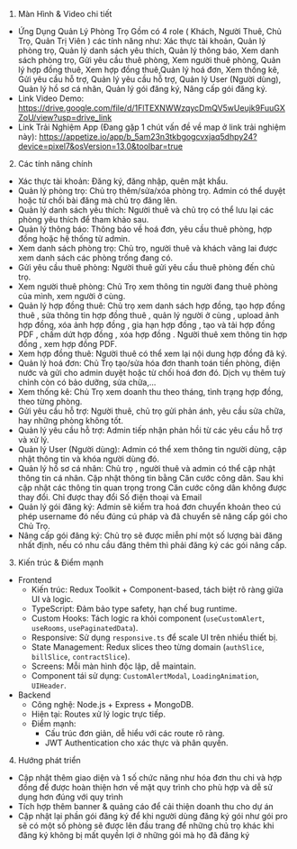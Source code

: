 1. Màn Hình & Video chi tiết
  - Ứng Dụng Quản Lý Phòng Trọ Gồm có 4 role ( Khách, Người Thuê, Chủ Trọ, Quản Trị Viên )
    các tính năng như: Xác thực tài khoản, Quản lý phòng trọ, Quản lý danh sách yêu thích, Quản lý thông báo, Xem danh sách phòng trọ, Gửi yêu cầu thuê phòng, Xem người thuê phòng, 
    Quản lý hợp đồng thuê, Xem hợp đồng thuê,Quản lý hoá đơn, Xem thống kê, Gửi yêu cầu hỗ trợ, Quản lý yêu cầu hỗ trợ, Quản lý User (Người dùng),  Quản lý hồ sơ cá nhân, Quản lý gói đăng ký, Nâng cấp gói đăng ký. 
  - Link Video Demo: https://drive.google.com/file/d/1FlTEXNWWzqycDmQV5wUeujk9FuuGXZoU/view?usp=drive_link
  - Link Trải Nghiệm App (Đang gặp 1 chút vấn đề về map ở link trải nghiệm này): https://appetize.io/app/b_5am23n3tkbgogcvxjaq5dhpy24?device=pixel7&osVersion=13.0&toolbar=true
2. Các tính năng chính
  - Xác thực tài khoản: Đăng ký, đăng nhập, quên mật khẩu.
  - Quản lý phòng trọ: Chủ trọ thêm/sửa/xóa phòng trọ. Admin có thể duyệt hoặc từ chối bài đăng mà chủ trọ đăng lên.
  - Quản lý danh sách yêu thích: Người thuê và chủ trọ có thể lưu lại các phòng yêu thích để tham khảo sau.
  - Quản lý thông báo: Thông báo về hoá đơn, yêu cầu thuê phòng, hợp đồng hoặc hệ thống từ admin.
  - Xem danh sách phòng trọ: Chủ trọ, người thuê và khách vãng lai được xem danh sách các phòng trống đang có.
  - Gửi yêu cầu thuê phòng: Người thuê gửi yêu cầu thuê phòng đến chủ trọ.
  - Xem người thuê phòng: Chủ Trọ xem thông tin người đang thuê phòng của mình, xem người ở cùng.
  - Quản lý hợp đồng thuê: Chủ trọ xem danh sách hợp đồng, tạo hợp đồng thuê , sửa thông tin hợp đồng thuê , quản lý người ở cùng , upload ảnh hợp đồng, xóa ảnh hợp đồng , gia hạn hợp đồng , tạo và tải hợp đồng PDF , chấm dứt hợp đồng , xóa hợp đồng .  Người thuê xem thông tin hợp đồng , xem hợp đồng PDF.
  - Xem hợp đồng thuê: Người thuê có thể xem lại nội dung hợp đồng đã ký.
  - Quản lý hoá đơn: Chủ Trọ tạo/sửa hóa đơn thanh toán tiền phòng, điện nước và gửi cho admin duyệt hoặc từ chối hoá đơn đó. Dịch vụ thêm tuỳ chỉnh còn có bảo dưỡng, sửa chữa,...
  - Xem thống kê: Chủ Trọ xem doanh thu theo tháng, tình trạng hợp đồng, theo từng phòng.
  - Gửi yêu cầu hỗ trợ: Người thuê, chủ trọ gửi phản ánh, yêu cầu sửa chữa, hay những phòng không tốt.
  - Quản lý yêu cầu hỗ trợ: Admin tiếp nhận phản hồi từ các yêu cầu hỗ trợ và xử lý.
  - Quản lý User (Người dùng):  Admin có thể xem thông tin người dùng, cập nhật thông tin và khóa người dùng đó.
  - Quản lý hồ sơ cá nhân: Chủ trọ , người thuê và admin có thể cập nhật thông tin cá nhân. Cập nhật thông tin bằng Căn cước công dân. Sau khi cập nhật các thông tin quan trọng trong Căn cước công dân không được thay đổi. Chỉ được thay đổi Số điện thoại và Email
  - Quản lý gói đăng ký: Admin sẽ kiểm tra hoá đơn chuyển khoản theo cú phép username đó nếu đúng cú pháp và đã chuyển sẽ nâng cấp gói cho Chủ Trọ.
  - Nâng cấp gói đăng ký: Chủ trọ sẽ được miễn phí một số lượng bài đăng nhất định, nếu có nhu cầu đăng thêm thì phải đăng ký các gói nâng cấp.
3. Kiến trúc & Điểm mạnh
  - Frontend
    - Kiến trúc: Redux Toolkit + Component-based, tách biệt rõ ràng giữa UI và logic.
    - TypeScript: Đảm bảo type safety, hạn chế bug runtime.
    - Custom Hooks: Tách logic ra khỏi component (`useCustomAlert`, `useRooms`, `usePaginatedData`).
    - Responsive: Sử dụng `responsive.ts` để scale UI trên nhiều thiết bị.
    - State Management: Redux slices theo từng domain (`authSlice`, `billSlice`, `contractSlice`).
    - Screens: Mỗi màn hình độc lập, dễ maintain.
    - Component tái sử dụng: `CustomAlertModal`, `LoadingAnimation`, `UIHeader`.
  - Backend
    - Công nghệ: Node.js + Express + MongoDB.
    - Hiện tại: Routes xử lý logic trực tiếp.
    - Điểm mạnh:
      - Cấu trúc đơn giản, dễ hiểu với các route rõ ràng.
      - JWT Authentication cho xác thực và phân quyền.
4. Hướng phát triển
  - Cập nhật thêm giao diện và 1 số chức năng như hóa đơn thu chi và hợp đồng để được hoàn thiện hơn về mặt quy trình cho phù hợp và dễ sử dụng hơn đúng với quy trình
  - Tích hợp thêm banner & quảng cáo để cải thiện doanh thu cho dự án
  - Cập nhật lại phần gói đăng ký để khi người dùng đăng ký gói như gói pro sẽ có một số phòng sẽ được lên đầu trang để những chủ trọ khác khi đăng ký không bị mất quyền lợi ở những gói mà họ đã đăng ký
  
